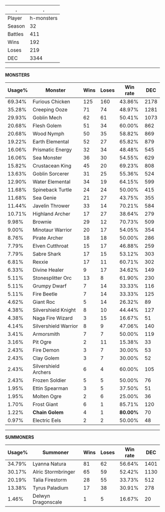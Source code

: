 .|.
|-|-
Player|h-monsters
Season|32
Battles|411
Wins|192
Loses|219
DEC|3344

---
**MONSTERS**

Usage%|Monster|Wins|Loses|Win rate|DEC|
-|-|-|-|-|-|
69.34%|Furious Chicken|125|160|43.86%|2178|
35.28%|Creeping Ooze|71|74|48.97%|1281|
29.93%|Goblin Mech|62|61|50.41%|1073|
20.68%|Flesh Golem|51|34|60.00%|862|
20.68%|Wood Nymph|50|35|58.82%|869|
19.22%|Earth Elemental|52|27|65.82%|879|
16.06%|Prismatic Energy|32|34|48.48%|545|
16.06%|Sea Monster|36|30|54.55%|629|
15.82%|Crustacean King|45|20|69.23%|808|
13.63%|Goblin Sorcerer|31|25|55.36%|524|
12.90%|Water Elemental|34|19|64.15%|599|
11.68%|Spineback Turtle|24|24|50.00%|415|
11.68%|Sea Genie|21|27|43.75%|355|
11.44%|Javelin Thrower|33|14|70.21%|584|
10.71%|Highland Archer|17|27|38.64%|279|
9.98%|Brownie|29|12|70.73%|509|
9.00%|Minotaur Warrior|20|17|54.05%|354|
8.76%|Pirate Archer|18|18|50.00%|286|
7.79%|Elven Cutthroat|15|17|46.88%|259|
7.79%|Sabre Shark|17|15|53.12%|303|
6.81%|Rexxie|17|11|60.71%|302|
6.33%|Divine Healer|9|17|34.62%|149|
5.11%|Stonesplitter Orc|13|8|61.90%|230|
5.11%|Grumpy Dwarf|7|14|33.33%|116|
5.11%|Fire Beetle|7|14|33.33%|125|
4.62%|Giant Roc|5|14|26.32%|89|
4.38%|Silvershield Knight|8|10|44.44%|127|
4.38%|Naga Fire Wizard|3|15|16.67%|51|
4.14%|Silvershield Warrior|8|9|47.06%|140|
3.41%|Armorsmith|7|7|50.00%|119|
3.16%|Pit Ogre|2|11|15.38%|33|
2.43%|Fire Demon|3|7|30.00%|53|
2.43%|Clay Golem|3|7|30.00%|52|
2.43%|Silvershield Archers|6|4|60.00%|105|
2.43%|Frozen Soldier|5|5|50.00%|76|
1.95%|Ettin Spearman|3|5|37.50%|51|
1.95%|Molten Ogre|2|6|25.00%|36|
1.70%|Frost Giant|6|1|85.71%|120|
1.22%|**Chain Golem**|4|1|**80.00%**|70|
0.97%|Electric Eels|2|2|50.00%|48|

---
**SUMMONERS**

Usage%|Summoner|Wins|Loses|Win rate|DEC|
-|-|-|-|-|-|
34.79%|Lyanna Natura|81|62|56.64%|1401|
30.17%|Alric Stormbringer|65|59|52.42%|1130|
20.19%|Talia Firestorm|28|55|33.73%|512|
13.38%|Tyrus Paladium|17|38|30.91%|278|
1.46%|Delwyn Dragonscale|1|5|16.67%|20|
